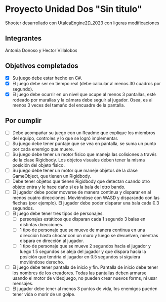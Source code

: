 # Proyecto Unidad Dos "Sin titulo"
Shooter desarrollado con UtalcaEngine2D_2023 con ligeras modificaciones

## Integrantes
Antonia Donoso y Hector Villalobos

## Objetivos completados
- [x] Su juego debe estar hecho en C#.
- [x] El juego debe ser en tiempo real (debe calcular al menos 30 cuadros por segundo).
- [x] El juego debe ocurrir en un nivel que ocupe al menos 3 pantallas, esté rodeado por murallas y la cámara debe seguir al jugador. Osea, es al menos 3 veces del tamaño del encuadre de la pantalla.

## Por cumplir
- [ ] Debe acompañar su juego con un Readme que explique los miembros del equipo, controles y lo que se logró implementar.
- [ ] Su juego debe tener puntaje que se vea en pantalla, se suma un punto por cada enemigo que muere.
- [ ] Su juego debe tener un motor físico que maneja las colisiones a través de la clase Rigidbody. Los objetos visuales deben tener la misma posición del objeto físico.
- [ ] Su juego debe tener un motor que maneje objetos de la clase GameObject, que tienen un Rigidbody.
- [ ] Debe tener objetos que tienen Rigidbody que detectan cuando otro objeto entra y le hace daño si es la bala del otro bando.
- [ ] El jugador debe poder moverse de manera continua y disparar en al menos cuatro direcciones. Moviéndose con WASD y disparando con las flechas (por ejemplo). El jugador debe poder disparar una bala cada 0.3 segundos.
- [ ] El juego debe tener tres tipos de personajes.
    - [ ] personajes estáticos que disparan cada 1 segundo 3 balas en distintas direcciones.
    - [ ] 1 tipo de personaje que se mueve de manera continua en una dirección hasta chocar con un muro y luego se devuelven, mientras dispara en dirección al jugador.
    - [ ] 1 tipo de personaje que se mueve 2 segundos hacia el jugador y luego 1.5 segundos se aleja del jugador y que dispara hacia la posición que tendría el jugador en 0.5 segundos si siguiera moviéndose derecho.
- [ ] El juego debe tener pantalla de inicio y fin. Pantalla de inicio debe tener los nombres de los creadores. Todas las pantallas deben armarse usando el motor de videojuego, no pueden crear nuevos forms, ni usar mensajes.
- [ ] El jugador debe tener al menos 3 puntos de vida, los enemigos pueden tener vida o morir de un golpe.
